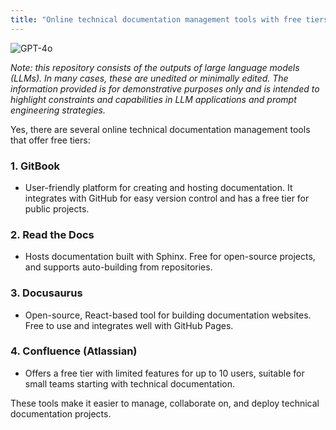 ```yaml
---
title: "Online technical documentation management tools with free tiers"
---
```

![GPT-4o](https://img.shields.io/badge/GPT--4o-3333FF?style=for-the-badge&logo=openai&logoColor=white)



*Note: this repository consists of the outputs of large language models (LLMs). In many cases, these are unedited or minimally edited. The information provided is for demonstrative purposes only and is intended to highlight constraints and capabilities in LLM applications and prompt engineering strategies.*


Yes, there are several online technical documentation management tools that offer free tiers:

### 1. **GitBook**
   - User-friendly platform for creating and hosting documentation. It integrates with GitHub for easy version control and has a free tier for public projects.

### 2. **Read the Docs**
   - Hosts documentation built with Sphinx. Free for open-source projects, and supports auto-building from repositories.

### 3. **Docusaurus**
   - Open-source, React-based tool for building documentation websites. Free to use and integrates well with GitHub Pages.

### 4. **Confluence (Atlassian)**
   - Offers a free tier with limited features for up to 10 users, suitable for small teams starting with technical documentation.

These tools make it easier to manage, collaborate on, and deploy technical documentation projects.